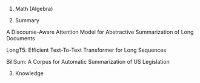 1. Math (Algebra)

2. Summary

A Discourse-Aware Attention Model for Abstractive Summarization of Long Documents

LongT5: Efficient Text-To-Text Transformer for Long Sequences

BillSum: A Corpus for Automatic Summarization of US Legislation

3. Knowledge
